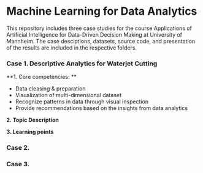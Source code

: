 # Machine Learning for Data Analytics
This repository includes three case studies for the course Applications of Artificial Intelligence for Data-Driven Decision Making at University of Mannheim. The case desciptions, datasets, source code, and presentation of the results are included in the respective folders.

### Case 1. Descriptive Analytics for Waterjet Cutting
**1. Core competencies: **
- Data cleasing & preparation
- Visualization of multi-dimensional dataset 
- Recognize patterns in data through visual inspection
- Provide recommendations based on the insights from data analytics

**2. Topic Description**

**3. Learning points**


### Case 2. 


### Case 3. 


